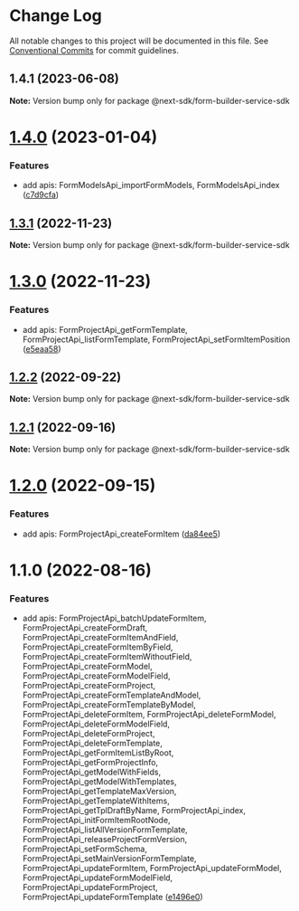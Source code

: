 # Change Log

All notable changes to this project will be documented in this file.
See [Conventional Commits](https://conventionalcommits.org) for commit guidelines.

## 1.4.1 (2023-06-08)

**Note:** Version bump only for package @next-sdk/form-builder-service-sdk

# [1.4.0](https://github.com/easyops-cn/next-providers/compare/@next-sdk/form-builder-service-sdk@1.3.1...@next-sdk/form-builder-service-sdk@1.4.0) (2023-01-04)

### Features

- add apis: FormModelsApi_importFormModels, FormModelsApi_index ([c7d9cfa](https://github.com/easyops-cn/next-providers/commit/c7d9cfac631efd74f5549b3d207705086caafd20))

## [1.3.1](https://github.com/easyops-cn/next-providers/compare/@next-sdk/form-builder-service-sdk@1.3.0...@next-sdk/form-builder-service-sdk@1.3.1) (2022-11-23)

**Note:** Version bump only for package @next-sdk/form-builder-service-sdk

# [1.3.0](https://github.com/easyops-cn/next-providers/compare/@next-sdk/form-builder-service-sdk@1.2.2...@next-sdk/form-builder-service-sdk@1.3.0) (2022-11-23)

### Features

- add apis: FormProjectApi_getFormTemplate, FormProjectApi_listFormTemplate, FormProjectApi_setFormItemPosition ([e5eaa58](https://github.com/easyops-cn/next-providers/commit/e5eaa58bfd55f85ad78b8a1f7db153742a673f87))

## [1.2.2](https://github.com/easyops-cn/next-providers/compare/@next-sdk/form-builder-service-sdk@1.2.1...@next-sdk/form-builder-service-sdk@1.2.2) (2022-09-22)

**Note:** Version bump only for package @next-sdk/form-builder-service-sdk

## [1.2.1](https://github.com/easyops-cn/next-providers/compare/@next-sdk/form-builder-service-sdk@1.2.0...@next-sdk/form-builder-service-sdk@1.2.1) (2022-09-16)

**Note:** Version bump only for package @next-sdk/form-builder-service-sdk

# [1.2.0](https://github.com/easyops-cn/next-providers/compare/@next-sdk/form-builder-service-sdk@1.1.0...@next-sdk/form-builder-service-sdk@1.2.0) (2022-09-15)

### Features

- add apis: FormProjectApi_createFormItem ([da84ee5](https://github.com/easyops-cn/next-providers/commit/da84ee55771157d9158035c912312ad05b1e9481))

# 1.1.0 (2022-08-16)

### Features

- add apis: FormProjectApi_batchUpdateFormItem, FormProjectApi_createFormDraft, FormProjectApi_createFormItemAndField, FormProjectApi_createFormItemByField, FormProjectApi_createFormItemWithoutField, FormProjectApi_createFormModel, FormProjectApi_createFormModelField, FormProjectApi_createFormProject, FormProjectApi_createFormTemplateAndModel, FormProjectApi_createFormTemplateByModel, FormProjectApi_deleteFormItem, FormProjectApi_deleteFormModel, FormProjectApi_deleteFormModelField, FormProjectApi_deleteFormProject, FormProjectApi_deleteFormTemplate, FormProjectApi_getFormItemListByRoot, FormProjectApi_getFormProjectInfo, FormProjectApi_getModelWithFields, FormProjectApi_getModelWithTemplates, FormProjectApi_getTemplateMaxVersion, FormProjectApi_getTemplateWithItems, FormProjectApi_getTplDraftByName, FormProjectApi_index, FormProjectApi_initFormItemRootNode, FormProjectApi_listAllVersionFormTemplate, FormProjectApi_releaseProjectFormVersion, FormProjectApi_setFormSchema, FormProjectApi_setMainVersionFormTemplate, FormProjectApi_updateFormItem, FormProjectApi_updateFormModel, FormProjectApi_updateFormModelField, FormProjectApi_updateFormProject, FormProjectApi_updateFormTemplate ([e1496e0](https://github.com/easyops-cn/next-providers/commit/e1496e080d052f770c0cc48459f156278c9a4b05))
